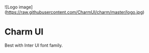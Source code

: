 ![Logo image] (https://raw.githubusercontent.com/CharmUI/charm/master/logo.jpg)

# Charm UI  
  
Best with Inter UI font family.  
